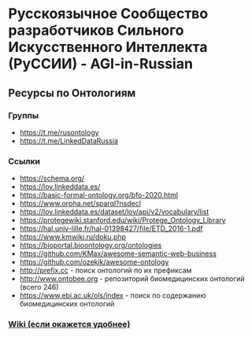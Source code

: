 # Русскоязычное Cообщество разработчиков Сильного Искусственного Интеллекта (РуССИИ) - AGI-in-Russian    

## Ресурсы по Онтологиям

### Группы

- https://t.me/rusontology
- https://t.me/LinkedDataRussia

### Ссылки

- https://schema.org/
- https://lov.linkeddata.es/
- https://basic-formal-ontology.org/bfo-2020.html
- https://www.orpha.net/sparql?nsdecl
- https://lov.linkeddata.es/dataset/lov/api/v2/vocabulary/list
- https://protegewiki.stanford.edu/wiki/Protege_Ontology_Library
- https://hal.univ-lille.fr/hal-01398427/file/ETD_2016-1.pdf
- https://www.kmwiki.ru/doku.php
- https://bioportal.bioontology.org/ontologies
- https://github.com/KMax/awesome-semantic-web-business
- https://github.com/ozekik/awesome-ontology
- http://prefix.cc - поиск онтологий по их префиксам
- http://www.ontobee.org - репозиторий биомедицинских онтологий (всего 246)
- https://www.ebi.ac.uk/ols/index - поиск по содержанию биомедицинских онтологий

### [Wiki (если окажется удобнее)](https://github.com/agirussia/agirussia.github.io/wiki/%D0%9E%D0%BD%D1%82%D0%BE%D0%BB%D0%BE%D0%B3%D0%B8%D0%B8)

